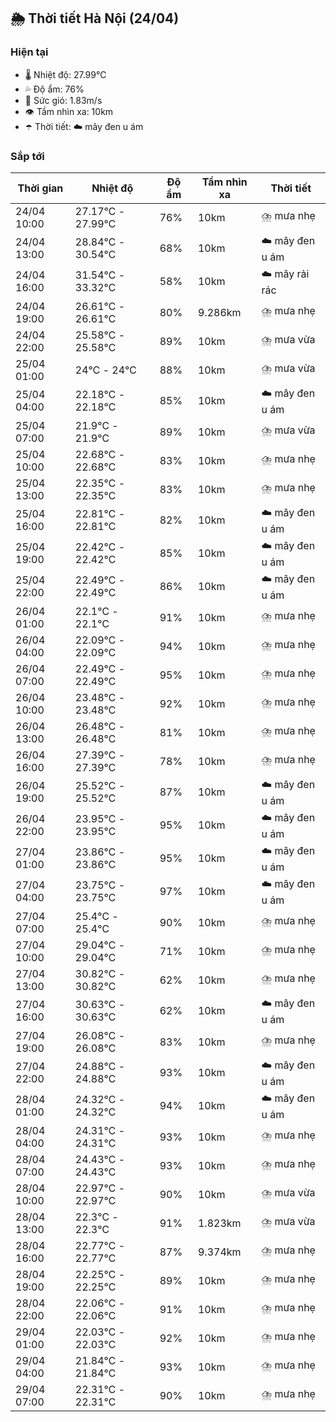 ## 🌦️ Thời tiết Hà Nội (24/04)

### Hiện tại

- 🌡️ Nhiệt độ: 27.99℃
- 💦 Độ ẩm: 76%
- 💨 Sức gió: 1.83m/s
- 👁️ Tầm nhìn xa: 10km
- ☂️ Thời tiết: ☁️ mây đen u ám

### Sắp tới

| Thời gian | Nhiệt độ | Độ ẩm | Tầm nhìn xa | Thời tiết |
| --- | --- | --- | --- | --- |
| 24/04 10:00 | 27.17℃ - 27.99℃ | 76% | 10km | ⛈️ mưa nhẹ |
| 24/04 13:00 | 28.84℃ - 30.54℃ | 68% | 10km | ☁️ mây đen u ám |
| 24/04 16:00 | 31.54℃ - 33.32℃ | 58% | 10km | ☁️ mây rải rác |
| 24/04 19:00 | 26.61℃ - 26.61℃ | 80% | 9.286km | ⛈️ mưa nhẹ |
| 24/04 22:00 | 25.58℃ - 25.58℃ | 89% | 10km | ⛈️ mưa vừa |
| 25/04 01:00 | 24℃ - 24℃ | 88% | 10km | ⛈️ mưa vừa |
| 25/04 04:00 | 22.18℃ - 22.18℃ | 85% | 10km | ☁️ mây đen u ám |
| 25/04 07:00 | 21.9℃ - 21.9℃ | 89% | 10km | ⛈️ mưa vừa |
| 25/04 10:00 | 22.68℃ - 22.68℃ | 83% | 10km | ⛈️ mưa nhẹ |
| 25/04 13:00 | 22.35℃ - 22.35℃ | 83% | 10km | ⛈️ mưa nhẹ |
| 25/04 16:00 | 22.81℃ - 22.81℃ | 82% | 10km | ☁️ mây đen u ám |
| 25/04 19:00 | 22.42℃ - 22.42℃ | 85% | 10km | ☁️ mây đen u ám |
| 25/04 22:00 | 22.49℃ - 22.49℃ | 86% | 10km | ☁️ mây đen u ám |
| 26/04 01:00 | 22.1℃ - 22.1℃ | 91% | 10km | ⛈️ mưa nhẹ |
| 26/04 04:00 | 22.09℃ - 22.09℃ | 94% | 10km | ⛈️ mưa nhẹ |
| 26/04 07:00 | 22.49℃ - 22.49℃ | 95% | 10km | ⛈️ mưa nhẹ |
| 26/04 10:00 | 23.48℃ - 23.48℃ | 92% | 10km | ⛈️ mưa nhẹ |
| 26/04 13:00 | 26.48℃ - 26.48℃ | 81% | 10km | ⛈️ mưa nhẹ |
| 26/04 16:00 | 27.39℃ - 27.39℃ | 78% | 10km | ⛈️ mưa nhẹ |
| 26/04 19:00 | 25.52℃ - 25.52℃ | 87% | 10km | ☁️ mây đen u ám |
| 26/04 22:00 | 23.95℃ - 23.95℃ | 95% | 10km | ☁️ mây đen u ám |
| 27/04 01:00 | 23.86℃ - 23.86℃ | 95% | 10km | ☁️ mây đen u ám |
| 27/04 04:00 | 23.75℃ - 23.75℃ | 97% | 10km | ☁️ mây đen u ám |
| 27/04 07:00 | 25.4℃ - 25.4℃ | 90% | 10km | ⛈️ mưa nhẹ |
| 27/04 10:00 | 29.04℃ - 29.04℃ | 71% | 10km | ⛈️ mưa nhẹ |
| 27/04 13:00 | 30.82℃ - 30.82℃ | 62% | 10km | ⛈️ mưa nhẹ |
| 27/04 16:00 | 30.63℃ - 30.63℃ | 62% | 10km | ☁️ mây đen u ám |
| 27/04 19:00 | 26.08℃ - 26.08℃ | 83% | 10km | ⛈️ mưa nhẹ |
| 27/04 22:00 | 24.88℃ - 24.88℃ | 93% | 10km | ☁️ mây đen u ám |
| 28/04 01:00 | 24.32℃ - 24.32℃ | 94% | 10km | ☁️ mây đen u ám |
| 28/04 04:00 | 24.31℃ - 24.31℃ | 93% | 10km | ⛈️ mưa nhẹ |
| 28/04 07:00 | 24.43℃ - 24.43℃ | 93% | 10km | ⛈️ mưa nhẹ |
| 28/04 10:00 | 22.97℃ - 22.97℃ | 90% | 10km | ⛈️ mưa vừa |
| 28/04 13:00 | 22.3℃ - 22.3℃ | 91% | 1.823km | ⛈️ mưa vừa |
| 28/04 16:00 | 22.77℃ - 22.77℃ | 87% | 9.374km | ⛈️ mưa nhẹ |
| 28/04 19:00 | 22.25℃ - 22.25℃ | 89% | 10km | ⛈️ mưa nhẹ |
| 28/04 22:00 | 22.06℃ - 22.06℃ | 91% | 10km | ⛈️ mưa nhẹ |
| 29/04 01:00 | 22.03℃ - 22.03℃ | 92% | 10km | ⛈️ mưa nhẹ |
| 29/04 04:00 | 21.84℃ - 21.84℃ | 93% | 10km | ⛈️ mưa nhẹ |
| 29/04 07:00 | 22.31℃ - 22.31℃ | 90% | 10km | ⛈️ mưa nhẹ |
